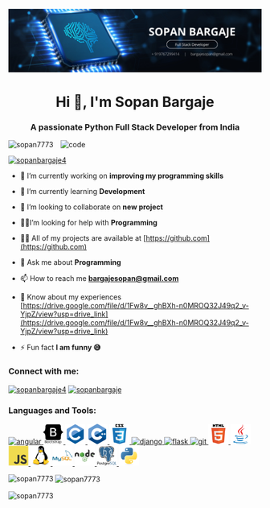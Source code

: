 ![logo](https://github.com/Sopan7773/Sopan7773/blob/main/Banner2.png)
<h1 align="center">Hi 👋, I'm Sopan Bargaje</h1>
<h3 align="center">A passionate Python Full Stack Developer from India</h3>

<img src="https://i.pinimg.com/originals/81/17/8b/81178b47a8598f0c81c4799f2cdd4057.gif" alt="code" align="right" alt="codng" width="400px">
   

<p align="left"> <img src="https://komarev.com/ghpvc/?username=sopan7773&label=Profile%20views&color=0e75b6&style=flat" alt="sopan7773" /> </p>

<p align="left"> <a href="https://twitter.com/sopanbargaje4" target="blank"><img src="https://img.shields.io/twitter/follow/sopanbargaje4?logo=twitter&style=for-the-badge" alt="sopanbargaje4" /></a> </p>

- 🔭 I’m currently working on **improving my programming skills**

- 🌱 I’m currently learning **Development**

- 👯 I’m looking to collaborate on **new project**

- 🤝🏻I’m looking for help with **Programming**

- 👨‍💻 All of my projects are available at [https://github.com](https://github.com)

- 💬 Ask me about **Programming**

- 📫 How to reach me **bargajesopan@gmail.com**

- 📄 Know about my experiences [https://drive.google.com/file/d/1Fw8v__ghBXh-n0MROQ32J49q2_v-YjpZ/view?usp=drive_link](https://drive.google.com/file/d/1Fw8v__ghBXh-n0MROQ32J49q2_v-YjpZ/view?usp=drive_link)

- ⚡ Fun fact **I am funny 😅**

<h3 align="left">Connect with me:</h3>
<p align="left">
<a href="https://twitter.com/sopanbargaje4" target="blank"><img align="center" src="https://raw.githubusercontent.com/rahuldkjain/github-profile-readme-generator/master/src/images/icons/Social/twitter.svg" alt="sopanbargaje4" height="30" width="40" /></a>
<a href="https://linkedin.com/in/sopanbargaje" target="blank"><img align="center" src="https://raw.githubusercontent.com/rahuldkjain/github-profile-readme-generator/master/src/images/icons/Social/linked-in-alt.svg" alt="sopanbargaje" height="30" width="40" /></a>
</p>

<h3 align="left">Languages and Tools:</h3>
<p align="left"> <a href="https://angular.io" target="_blank" rel="noreferrer"> <img src="https://angular.io/assets/images/logos/angular/angular.svg" alt="angular" width="40" height="40"/> </a> <a href="https://getbootstrap.com" target="_blank" rel="noreferrer"> <img src="https://raw.githubusercontent.com/devicons/devicon/master/icons/bootstrap/bootstrap-plain-wordmark.svg" alt="bootstrap" width="40" height="40"/> </a> <a href="https://www.cprogramming.com/" target="_blank" rel="noreferrer"> <img src="https://raw.githubusercontent.com/devicons/devicon/master/icons/c/c-original.svg" alt="c" width="40" height="40"/> </a> <a href="https://www.w3schools.com/cpp/" target="_blank" rel="noreferrer"> <img src="https://raw.githubusercontent.com/devicons/devicon/master/icons/cplusplus/cplusplus-original.svg" alt="cplusplus" width="40" height="40"/> </a> <a href="https://www.w3schools.com/css/" target="_blank" rel="noreferrer"> <img src="https://raw.githubusercontent.com/devicons/devicon/master/icons/css3/css3-original-wordmark.svg" alt="css3" width="40" height="40"/> </a> <a href="https://www.djangoproject.com/" target="_blank" rel="noreferrer"> <img src="https://cdn.worldvectorlogo.com/logos/django.svg" alt="django" width="40" height="40"/> </a> <a href="https://flask.palletsprojects.com/" target="_blank" rel="noreferrer"> <img src="https://www.vectorlogo.zone/logos/pocoo_flask/pocoo_flask-icon.svg" alt="flask" width="40" height="40"/> </a> <a href="https://git-scm.com/" target="_blank" rel="noreferrer"> <img src="https://www.vectorlogo.zone/logos/git-scm/git-scm-icon.svg" alt="git" width="40" height="40"/> </a> <a href="https://www.w3.org/html/" target="_blank" rel="noreferrer"> <img src="https://raw.githubusercontent.com/devicons/devicon/master/icons/html5/html5-original-wordmark.svg" alt="html5" width="40" height="40"/> </a> <a href="https://www.java.com" target="_blank" rel="noreferrer"> <img src="https://raw.githubusercontent.com/devicons/devicon/master/icons/java/java-original.svg" alt="java" width="40" height="40"/> </a> <a href="https://developer.mozilla.org/en-US/docs/Web/JavaScript" target="_blank" rel="noreferrer"> <img src="https://raw.githubusercontent.com/devicons/devicon/master/icons/javascript/javascript-original.svg" alt="javascript" width="40" height="40"/> </a> <a href="https://www.linux.org/" target="_blank" rel="noreferrer"> <img src="https://raw.githubusercontent.com/devicons/devicon/master/icons/linux/linux-original.svg" alt="linux" width="40" height="40"/> </a> <a href="https://www.mysql.com/" target="_blank" rel="noreferrer"> <img src="https://raw.githubusercontent.com/devicons/devicon/master/icons/mysql/mysql-original-wordmark.svg" alt="mysql" width="40" height="40"/> </a> <a href="https://nodejs.org" target="_blank" rel="noreferrer"> <img src="https://raw.githubusercontent.com/devicons/devicon/master/icons/nodejs/nodejs-original-wordmark.svg" alt="nodejs" width="40" height="40"/> </a> <a href="https://www.postgresql.org" target="_blank" rel="noreferrer"> <img src="https://raw.githubusercontent.com/devicons/devicon/master/icons/postgresql/postgresql-original-wordmark.svg" alt="postgresql" width="40" height="40"/> </a> <a href="https://www.python.org" target="_blank" rel="noreferrer"> <img src="https://raw.githubusercontent.com/devicons/devicon/master/icons/python/python-original.svg" alt="python" width="40" height="40"/> </a> </p>

<p><img align="left" src="https://github-readme-stats.vercel.app/api/top-langs?username=sopan7773&show_icons=true&locale=en&layout=compact" alt="sopan7773" /></p>

<p>&nbsp;<img align="center" src="https://github-readme-stats.vercel.app/api?username=sopan7773&show_icons=true&locale=en" alt="sopan7773" /></p>

<p><img align="center" src="https://github-readme-streak-stats.herokuapp.com/?user=sopan7773&" alt="sopan7773" /></p>
